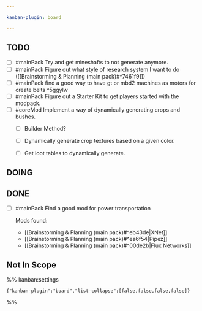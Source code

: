 ```yaml
---

kanban-plugin: board

---
```


## TODO

- [ ] #mainPack Try and get mineshafts to not generate anymore.
- [ ] #mainPack Figure out what style of research system I want to do ([[Brainstorming & Planning (main pack)#^7461f9]])
- [ ] #mainPack find a good way to have gt or mbd2 machines as motors for create belts ^5ggylw
- [ ] #mainPack Figure out a Starter Kit to get players started with the modpack.
- [ ] #coreMod Implement a way of dynamically generating crops and bushes.
	- [ ] Builder Method?
	- [ ] Dynamically generate crop textures based on a given color.
	- [ ] Get loot tables to dynamically generate.


## DOING



## DONE

- [ ] #mainPack  Find a good mod for power transportation
	
	Mods found:
	- [[Brainstorming & Planning (main pack)#^eb43de|XNet]]
	- [[Brainstorming & Planning (main pack)#^ea6f54|Pipez]]
	- [[Brainstorming & Planning (main pack)#^00de2b|Flux Networks]]


## Not In Scope





%% kanban:settings
```
{"kanban-plugin":"board","list-collapse":[false,false,false,false]}
```
%%